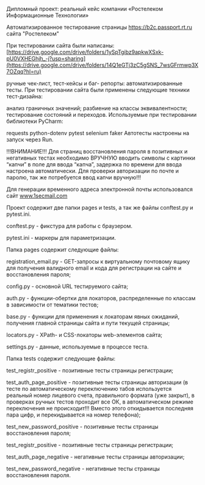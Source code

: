 Дипломный проект: реальный кейс компании «Ростелеком Информационные Технологии»

Автоматизированное тестирование страницы https://b2c.passport.rt.ru сайта "Ростелеком"

При тестировании сайта были написаны:[https://drive.google.com/drive/folders/1ySpTgibz9apkwXSxk-pU0VXHEGhjh_-j?usp=sharing](https://drive.google.com/drive/folders/14Q1eGTj3zC5gSNS_7wsGFrmwp3X7OZqq?hl=ru)

ручные чек-лист, тест-кейсы и баг- репорты:
автоматизированные тесты.
При тестировании сайта были применены следующие техники тест-дизайна:

анализ граничных значений;
разбиение на классы эквивалентности;
тестирование состояний и переходов.
Используемые при тестировании библиотеки PyCharm:

requests
python-dotenv
pytest
selenium
faker
Автотесты настроены на запуск через Run.

!!!ВНИМАНИЕ!!!
Для страниц восстановления пароля в позитивных и негативных тестах необходимо ВРУЧНУЮ вводить символы с картинки “капчи” в поле для ввода “капча”, задержка по времени для ввода настроена автоматически. Для проверки авторизации по почте и паролю, так же потребуется ввод капчи вручную!!!

Для генерации временного адреса электронной почты использовался сайт www.1secmail.com

Проект содержит две папки pages и tests, а так же файлы conftest.py и pytest.ini.

conftest.py - фикстура для работы с браузером.

pytest.ini - маркеры для параметризации.

Папка pages содержит следующие файлы:

registration_email.py - GET-запросы к виртуальному почтовому ящику для получения валидного email и кода для регистрации на сайте и восстановления пароля;

config.py - основной URL тестируемого сайта;

auth.py - функции-обертки для локаторов, распределенные по классам в зависимости от тематики тестов;

base.py - функции для применения к локаторам явных ожиданий, получения главной страницы сайта и пути текущей страницы;

locators.py - XPath- и CSS-локаторы web-элементов сайта;

settings.py - данные, используемые в процессе теста.

Папка tests содержит следующие файлы:

test_registr_positive - позитивные тесты страницы регистрации;

test_auth_page_positive - позитивные тесты страницы авторизации (в тесте по автоматическому переключению табов используется реальный номер лицевого счета, правильного формата (уже закрыт), в проверках ручных тестов проходит все ОК, в автоматическом режиме переключения не происходит!!! Вместо этого откидывается последняя пара цифр, и перекидывается на номер телефона);

test_new_password_positive - позитивные тесты страницы восстановления пароля;

test_registr_positive - позитивные тесты страницы регистрации;

test_auth_page_negative - негативные тесты страницы авторизации;

test_new_password_negative - негативные тесты страницы восстановления пароля.
